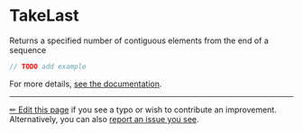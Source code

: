 # TakeLast

Returns a specified number of contiguous elements from the end of a sequence

```c# --destination-file ../code/Program.cs --region statements --project ../code/TryMoreLinq.csproj
// TODO add example
```

For more details, [see the documentation][doc].

---

[&#x270F; Edit this page][edit] if you see a typo or wish to contribute an
improvement. Alternatively, you can also [report an issue you see][issue].


[edit]: https://github.com/morelinq/try/edit/master/take-last.md
[issue]: https://github.com/morelinq/try/issues/new?title=TakeLast
[doc]: https://morelinq.github.io/3.1/ref/api/html/M_MoreLinq_MoreEnumerable_TakeLast__1.htm
